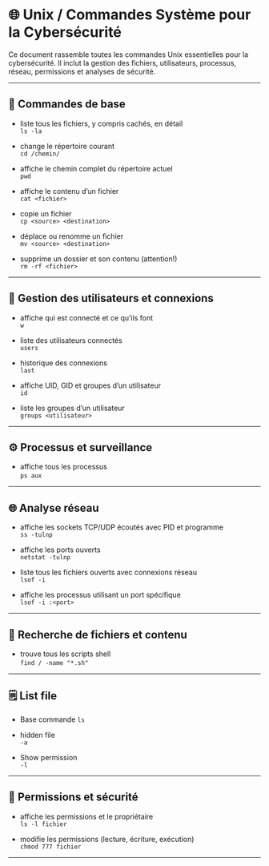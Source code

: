 # 🌐 Unix / Commandes Système pour la Cybersécurité

Ce document rassemble toutes les commandes Unix essentielles pour la cybersécurité. Il inclut la gestion des fichiers, utilisateurs, processus, réseau, permissions et analyses de sécurité.

---

## 🧰 Commandes de base

- liste tous les fichiers, y compris cachés, en détail  
`ls -la`

- change le répertoire courant  
`cd /chemin/`

- affiche le chemin complet du répertoire actuel  
`pwd`

- affiche le contenu d’un fichier  
`cat <fichier>`

- copie un fichier  
`cp <source> <destination>`

- déplace ou renomme un fichier  
`mv <source> <destination>`

- supprime un dossier et son contenu (attention!)  
`rm -rf <fichier>`

---

## 👤 Gestion des utilisateurs et connexions

- affiche qui est connecté et ce qu’ils font  
`w`

- liste des utilisateurs connectés  
`users`

- historique des connexions  
`last`

- affiche UID, GID et groupes d’un utilisateur  
`id`

- liste les groupes d’un utilisateur  
`groups <utilisateur>`

---

## ⚙️ Processus et surveillance

- affiche tous les processus  
`ps aux`

---

## 🌐 Analyse réseau

- affiche les sockets TCP/UDP écoutés avec PID et programme  
`ss -tulnp`

- affiche les ports ouverts  
`netstat -tulnp`

- liste tous les fichiers ouverts avec connexions réseau  
`lsof -i`

- affiche les processus utilisant un port spécifique  
`lsof -i :<port>`

---

## 🔎 Recherche de fichiers et contenu

- trouve tous les scripts shell  
`find / -name "*.sh"`

---

## 🗒️ List file

- Base commande
`ls`

- hidden file  
`-a`

- Show permission  
`-l`

---

## 🔐 Permissions et sécurité

- affiche les permissions et le propriétaire  
`ls -l fichier`

- modifie les permissions (lecture, écriture, exécution)  
`chmod 777 fichier`

---
